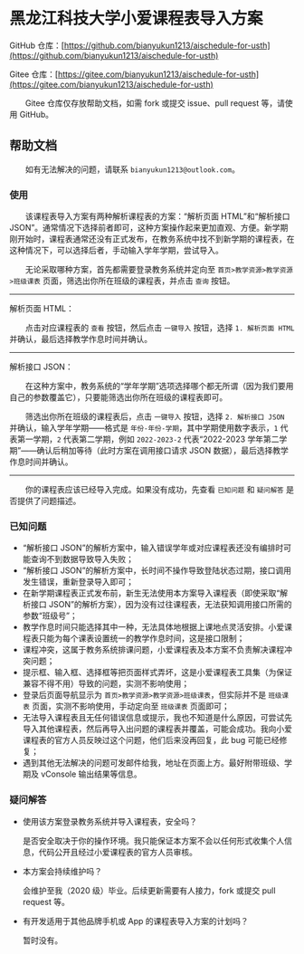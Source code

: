 # 黑龙江科技大学小爱课程表导入方案

GitHub 仓库：[https://github.com/bianyukun1213/aischedule-for-usth](https://github.com/bianyukun1213/aischedule-for-usth)

Gitee 仓库：[https://gitee.com/bianyukun1213/aischedule-for-usth](https://gitee.com/bianyukun1213/aischedule-for-usth)

&emsp;&emsp;Gitee 仓库仅存放帮助文档，如需 fork 或提交 issue、pull request 等，请使用 GitHub。

## 帮助文档

&emsp;&emsp;如有无法解决的问题，请联系 `bianyukun1213@outlook.com`。

### 使用

&emsp;&emsp;该课程表导入方案有两种解析课程表的方案：“解析页面 HTML”和“解析接口 JSON”。通常情况下选择前者即可，这种方案操作起来更加直观、方便。新学期刚开始时，课程表通常还没有正式发布，在教务系统中找不到新学期的课程表，在这种情况下，可以选择后者，手动输入学年学期，尝试导入。

&emsp;&emsp;无论采取哪种方案，首先都需要登录教务系统并定向至 `首页>教学资源>教学资源>班级课表` 页面，筛选出你所在班级的课程表，并点击 `查询` 按钮。

---

解析页面 HTML：

&emsp;&emsp;点击对应课程表的 `查看` 按钮，然后点击 `一键导入` 按钮，选择 `1. 解析页面 HTML` 并确认，最后选择教学作息时间并确认。

---

解析接口 JSON：

&emsp;&emsp;在这种方案中，教务系统的“学年学期”选项选择哪个都无所谓（因为我们要用自己的参数覆盖它），只要能筛选出你所在班级的课程表即可。

&emsp;&emsp;筛选出你所在班级的课程表后，点击 `一键导入` 按钮，选择 `2. 解析接口 JSON` 并确认，输入学年学期——格式是 `年份-年份-学期`，其中学期使用数字表示，`1` 代表第一学期，`2` 代表第二学期，例如 `2022-2023-2` 代表“2022-2023 学年第二学期”——确认后稍加等待（此时方案在调用接口请求 JSON 数据），最后选择教学作息时间并确认。

---

&emsp;&emsp;你的课程表应该已经导入完成。如果没有成功，先查看 `已知问题` 和 `疑问解答` 是否提供了问题描述。

### 已知问题

- “解析接口 JSON”的解析方案中，输入错误学年或对应课程表还没有编排时可能查询不到数据导致导入失败；
- “解析接口 JSON”的解析方案中，长时间不操作导致登陆状态过期，接口调用发生错误，重新登录导入即可；
- 在新学期课程表正式发布前，新生无法使用本方案导入课程表（即使采取“解析接口 JSON”的解析方案），因为没有过往课程表，无法获知调用接口所需的参数“班级号”；
- 教学作息时间只能选择其中一种，无法具体地根据上课地点灵活安排。小爱课程表只能为每个课表设置统一的教学作息时间，这是接口限制；
- 课程冲突，这属于教务系统排课问题，小爱课程表及本方案不负责解决课程冲突问题；
- 提示框、输入框、选择框等把页面样式弄坏，这是小爱课程表工具集（为保证兼容不得不用）导致的问题，实测不影响使用；
- 登录后页面导航显示为 `首页>教学资源>教学资源>班级课表`，但实际并不是 `班级课表` 页面，实测不影响使用，手动定向至 `班级课表` 页面即可；
- 无法导入课程表且无任何错误信息或提示，我也不知道是什么原因，可尝试先导入其他课程表，然后再导入出问题的课程表并覆盖，可能会成功。我向小爱课程表的官方人员反映过这个问题，他们后来没再回复，此 bug 可能已经修复；
- 遇到其他无法解决的问题可发邮件给我，地址在页面上方。最好附带班级、学期及 vConsole 输出结果等信息。

### 疑问解答

- 使用该方案登录教务系统并导入课程表，安全吗？

  是否安全取决于你的操作环境。我只能保证本方案不会以任何形式收集个人信息，代码公开且经过小爱课程表的官方人员审核。

- 本方案会持续维护吗？

  会维护至我（2020 级）毕业。后续更新需要有人接力，fork 或提交 pull request 等。

- 有开发适用于其他品牌手机或 App 的课程表导入方案的计划吗？

  暂时没有。
